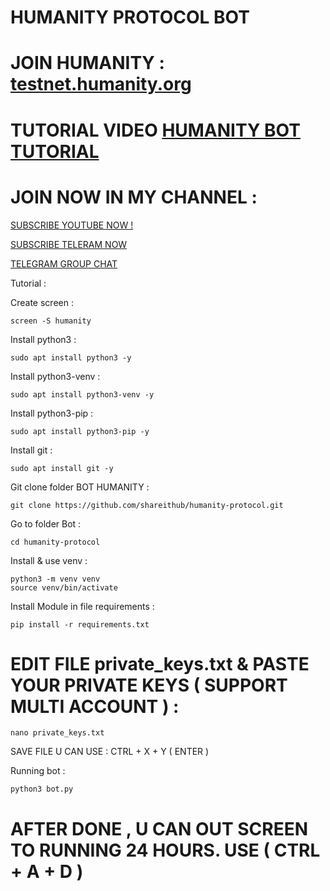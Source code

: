 # HUMANITY PROTOCOL BOT

# JOIN HUMANITY : [testnet.humanity.org](testnet.humanity.org/login?ref=shareithub)

# TUTORIAL VIDEO [HUMANITY BOT TUTORIAL](https://youtu.be/LdLYZ5fNHks)

# JOIN NOW IN MY CHANNEL :

[SUBSCRIBE YOUTUBE NOW !](https://www.youtube.com/@SHAREITHUB_COM)

[SUBSCRIBE TELERAM NOW](https://t.me/SHAREITHUB_COM)

[TELEGRAM GROUP CHAT](https://t.me/DISS_SHAREITHUB)

Tutorial :

Create screen :
```
screen -S humanity
```

Install python3 :
```
sudo apt install python3 -y
```

Install python3-venv :
```
sudo apt install python3-venv -y
```

Install python3-pip :
```
sudo apt install python3-pip -y
```

Install git :
```
sudo apt install git -y
```

Git clone folder BOT HUMANITY :
```
git clone https://github.com/shareithub/humanity-protocol.git
```

Go to folder Bot :
```
cd humanity-protocol
```

Install & use venv :
```
python3 -m venv venv
source venv/bin/activate
```

Install Module in file requirements :
```
pip install -r requirements.txt
```

# EDIT FILE private_keys.txt & PASTE YOUR PRIVATE KEYS ( SUPPORT MULTI ACCOUNT ) :
```
nano private_keys.txt
```

SAVE FILE U CAN USE : CTRL + X + Y ( ENTER )

Running bot :
```
python3 bot.py
```

# AFTER DONE , U CAN OUT SCREEN TO RUNNING 24 HOURS. USE ( CTRL + A + D )




